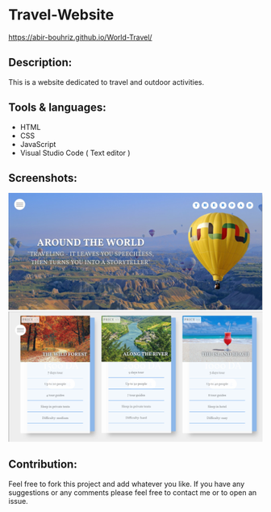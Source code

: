 # Travel-Website
https://abir-bouhriz.github.io/World-Travel/
## Description:
This is a website dedicated to travel and outdoor activities.
## Tools & languages:
* HTML
* CSS
* JavaScript
* Visual Studio Code ( Text editor )
## Screenshots:
<img src="screenshots/screenshot1.png" />
<img src="screenshots/screenshot2.png" />

## Contribution:
Feel free to fork this project and add whatever you like. If you have any suggestions or any comments please feel free to contact me or to open an issue.

